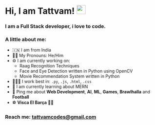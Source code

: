 # Hi, I am Tattvam! <img src="https://github.com/TheDudeThatCode/TheDudeThatCode/blob/master/Assets/Hi.gif" width="29px">
### I am a Full Stack developer, i love to code. 

### A little about me:
- 🇮🇳  I am from India
- 👦🏻  My Pronouns: He/Him
- ⚙️  I am currently working on:
  - Raag Recognition Techniques
  - Face and Eye Detection written in Python using OpenCV
  - Movie Recommendation System written in Python
- 🧑🏻‍💻  I work best in: `.py`, `.js`, `.html`, `.css`
- 🌱  I am currently learning about MERN
- 💬  Ping me about **Web Development**, **AI**, **ML**, **Games**, **Brawlhalla** and **Football** 
- ⚽️  **Visca El Barça** 🔵🔴

### Reach me: tattvamcodes@gmail.com
